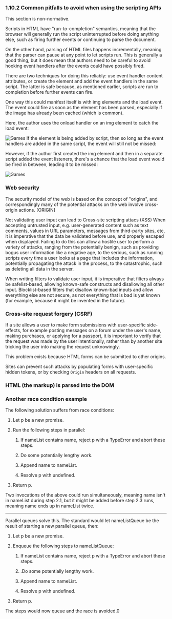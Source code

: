### 1.10.2 Common pitfalls to avoid when using the scripting APIs
This section is non-normative.

Scripts in HTML have "run-to-completion" semantics, meaning that the browser will generally run the script uninterrupted before doing anything else, such as firing further events or continuing to parse the document.

On the other hand, parsing of HTML files happens incrementally, meaning that the parser can pause at any point to let scripts run. This is generally a good thing, but it does mean that authors need to be careful to avoid hooking event handlers after the events could have possibly fired.

There are two techniques for doing this reliably: use event handler content attributes, or create the element and add the event handlers in the same script. The latter is safe because, as mentioned earlier, scripts are run to completion before further events can fire.

One way this could manifest itself is with img elements and the load event. The event could fire as soon as the element has been parsed, especially if the image has already been cached (which is common).

Here, the author uses the onload handler on an img element to catch the load event:

<img src="games.png" alt="Games" onload="gamesLogoHasLoaded(event)">
If the element is being added by script, then so long as the event handlers are added in the same script, the event will still not be missed:

<script>
 var img = new Image();
 img.src = 'games.png';
 img.alt = 'Games';
 img.onload = gamesLogoHasLoaded;
 // img.addEventListener('load', gamesLogoHasLoaded, false); // would work also
</script>
However, if the author first created the img element and then in a separate script added the event listeners, there's a chance that the load event would be fired in between, leading it to be missed:

<!-- Do not use this style, it has a race condition! -->
 <img id="games" src="games.png" alt="Games">
 <!-- the 'load' event might fire here while the parser is taking a
      break, in which case you will not see it! -->
 <script>
  var img = document.getElementById('games');
  img.onload = gamesLogoHasLoaded; // might never fire!
 </script>

### Web security
The security model of the web is based on the concept of "origins", and correspondingly many of the potential attacks on the web involve cross-origin actions. [ORIGIN]

Not validating user input can lead to Cross-site scripting attacs (XSS)
When accepting untrusted input, e.g. user-generated content such as text comments, values in URL parameters, messages from third-party sites, etc, it is imperative that the data be validated before use, and properly escaped when displayed. Failing to do this can allow a hostile user to perform a variety of attacks, ranging from the potentially benign, such as providing bogus user information like a negative age, to the serious, such as running scripts every time a user looks at a page that includes the information, potentially propagating the attack in the process, to the catastrophic, such as deleting all data in the server.

When writing filters to validate user input, it is imperative that filters always be safelist-based, allowing known-safe constructs and disallowing all other input. Blocklist-based filters that disallow known-bad inputs and allow everything else are not secure, as not everything that is bad is yet known (for example, because it might be invented in the future).

### Cross-site request forgery (CSRF)
If a site allows a user to make form submissions with user-specific side-effects, for example posting messages on a forum under the user's name, making purchases, or applying for a passport, it is important to verify that the request was made by the user intentionally, rather than by another site tricking the user into making the request unknowingly.

This problem exists because HTML forms can be submitted to other origins.

Sites can prevent such attacks by populating forms with user-specific hidden tokens, or by checking `Origin` headers on all requests.


### HTML (the markup) is parsed into the DOM


### Another race condition example
The following solution suffers from race conditions:

1. Let p be a new promise.

2. Run the following steps in parallel:

    1. If nameList contains name, reject p with a TypeError and abort these steps.

    2. Do some potentially lengthy work.

    3. Append name to nameList.

    4. Resolve p with undefined.

3. Return p.

Two invocations of the above could run simultaneously, meaning name isn't in nameList during step 2.1, but it might be added before step 2.3 runs, meaning name ends up in nameList twice.

------------

Parallel queues solve this. The standard would let nameListQueue be the result of starting a new parallel queue, then:

1. Let p be a new promise.

2. Enqueue the following steps to nameListQueue:

    1. If nameList contains name, reject p with a TypeError and abort these steps.

    2. .Do some potentially lengthy work.

    3. Append name to nameList.

    4. Resolve p with undefined.

3. Return p.

The steps would now queue and the race is avoided.0